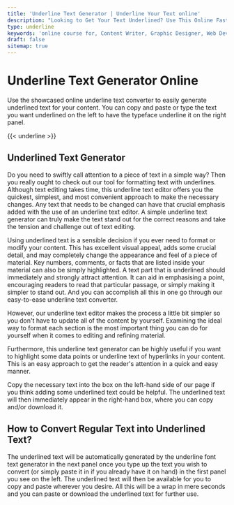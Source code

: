 ```yaml
---
title: 'Underline Text Generator | Underline Your Text online'
description: "Looking to Get Your Text Underlined? Use This Online Fast and Free Underline Text Converter Now. how to underline text on phone? shortcut to underline text, markdown underline"
type: underline
keywords: 'online course for, Content Writer, Graphic Designer, Web Developer, Software Engineer, Frontend Developer graphic designer, UI designer, digital marketing'
draft: false
sitemap: true
---
```


# Underline Text Generator Online

Use the showcased online underline text converter to easily generate underlined text for your content. You can copy and paste or type the text you want underlined on the left to have the typeface underline it on the right panel. 

{{< underline >}}

## Underlined Text Generator
Do you need to swiftly call attention to a piece of text in a simple way? Then you really ought to check out our tool for formatting text with underlines. Although text editing takes time, this underline text editor offers you the quickest, simplest, and most convenient approach to make the necessary changes. Any text that needs to be changed can have that crucial emphasis added with the use of an underline text editor. A simple underline text generator can truly make the text stand out for the correct reasons and take the tension and challenge out of text editing.

Using underlined text is a sensible decision if you ever need to format or modify your content. This has excellent visual appeal, adds some crucial detail, and may completely change the appearance and feel of a piece of material. Key numbers, comments, or facts that are listed inside your material can also be simply highlighted. A text part that is underlined should immediately and strongly attract attention. It can aid in emphasising a point, encouraging readers to read that particular passage, or simply making it simpler to stand out. And you can accomplish all this in one go through our easy-to-ease underline text converter.

However, our underline text editor makes the process a little bit simpler so you don't have to update all of the content by yourself. Examining the ideal way to format each section is the most important thing you can do for yourself when it comes to editing and refining material.

Furthermore, this underline text generator can be highly useful if you want to highlight some data points or underline text of hyperlinks in your content. This is an easy approach to get the reader's attention in a quick and easy manner. 

Copy the necessary text into the box on the left-hand side of our page if you think adding some underlined text could be helpful. The underlined text will then immediately appear in the right-hand box, where you can copy and/or download it.

## How to Convert Regular Text into Underlined Text?

The underlined text will be automatically generated by the underline font text generator in the next panel once you type up the text you wish to convert (or simply paste it in if you already have it on hand) in the first panel you see on the left. The underlined text will then be available for you to copy and paste wherever you desire. All this will be a wrap in mere seconds and you can paste or download the underlined text for further use. 


